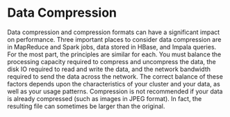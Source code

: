 <!-- TITLE: Data Compression -->
<!-- SUBTITLE: A quick summary of Data Compression -->

# Data Compression
Data compression and compression formats can have a significant impact on performance. Three important places to consider data compression are in MapReduce and Spark jobs, data stored in HBase, and Impala queries. For the most part, the principles are similar for each.
You must balance the processing capacity required to compress and uncompress the data, the disk IO required to read and write the data, and the network bandwidth required to send the data across the network. The correct balance of these factors depends upon the characteristics of your cluster and your data, as well as your usage patterns.
Compression is not recommended if your data is already compressed (such as images in JPEG format). In fact, the resulting file can sometimes be larger than the original.